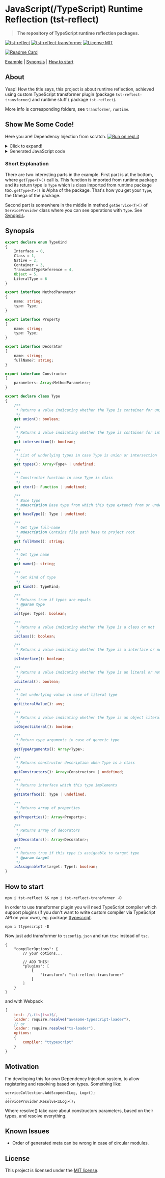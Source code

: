 # JavaScript(/TypeScript) Runtime Reflection (tst-reflect)

> **The repository of TypeScript runtime reflection packages.**

[![tst-reflect](https://img.shields.io/npm/v/tst-reflect.svg?color=brightgreen&style=flat-square&logo=npm&label=tst-reflect)](https://www.npmjs.com/package/tst-reflect)
[![tst-reflect-transformer](https://img.shields.io/npm/v/tst-reflect-transformer.svg?color=brightgreen&style=flat-square&logo=npm&label=tst-reflect-transformer)](https://www.npmjs.com/package/tst-reflect-transformer)
[![License MIT](https://img.shields.io/badge/License-MIT-brightgreen?style=flat-square)](https://opensource.org/licenses/MIT)

[![Readme Card](https://github-readme-stats.vercel.app/api/pin/?username=hookyns&repo=ts-reflection&theme=tokyonight)](https://github.com/Hookyns/ts-reflection)

[Example](#show-me-some-code) | [Synopsis](#synopsis) | [How to start](#how-to-start)

## About

Yeap! How the title says, this project is about runtime reflection, achieved using custom TypeScript transformer plugin (package `tst-reflect-transformer`) and runtime stuff (
package `tst-reflect`).

More info is corresponding folders, see `transformer`, `runtime`.

## Show Me Some Code!

Here you are! Dependency Injection from scratch.
[![Run on repl.it](https://repl.it/badge/github/Hookyns/tst-reflect-example-01.git)](https://repl.it/github/Hookyns/tst-reflect-example-01.git)

<details><summary>Click to expand!</summary>
<p>

```typescript
import {getType, Type} from "tst-reflect";

class ServiceCollection
{
	public readonly services: Array<[Type, any]> = [];

	foo<A>(foo?: any)
	{
		return getType<A>();
	}

	addTransient<TDep, TImp>(dependencyType?: Type, dependencyImplementation?: Type | any)
	{
		this.services.push([dependencyType ?? getType<TDep>(), dependencyImplementation ?? getType<TImp>()]);
	}
}

class ServiceProvider
{
	private readonly serviceCollection: ServiceCollection;

	constructor(serviceCollection: ServiceCollection)
	{
		this.serviceCollection = serviceCollection;
	}

	getService<TDependency>(type: Type): TDependency
	{
		// Find implementation of type
		const [, impl] = this.serviceCollection.services.find(([dep]) => dep.is(type));

		if (!impl)
		{
			throw new Error(`No implementation registered for '${type.name}'`);
		}

		if (!(impl instanceof Type))
		{
			return impl;
		}

		if (!impl.isClass())
		{
			throw new Error("Registered implementation is not class.");
		}

		// Parameter-less
		if (!impl.getConstructors()?.length)
		{
			return Reflect.construct(impl.ctor, []);
		}

		// Ctor with less parameters preferred
		const ctor = impl.getConstructors().sort((a, b) => a.parameters.length > b.parameters.length ? 1 : 0)[0];

		// Resolve parameters
		const args = ctor.parameters.map(param => this.getService(param.type))

		return Reflect.construct(impl.ctor, args);
	}
}

interface IPrinter
{
	printHelloWorld();

	printText(text: string);
}

abstract class BasePrinter implements IPrinter
{
	abstract printHelloWorld();

	abstract printText(text: string);
}

class ConsolePrinter extends BasePrinter implements IPrinter
{
	private readonly console: Console;

	constructor(console: Console)
	{
		super();
		this.console = console;
	}

	printHelloWorld()
	{
		this.console.log("Hello World!")
	}

	printText(text: string)
	{
		this.console.log(text)
	}
}

//-----------------------------------------

const collection = new ServiceCollection();

collection.addTransient<IPrinter, ConsolePrinter>(); // Working generic!!
collection.addTransient(getType<Console>(), console);

const provider = new ServiceProvider(collection);

//-----------------------------------------

const printer = provider.getService<IPrinter>(getType<IPrinter>());
console.log("printer is instanceof ConsolePrinter:", printer instanceof ConsolePrinter);

printer.printHelloWorld();
printer.printText("Try it on repl.it");
printer.printText("And good bye!");
```

</p>
</details>

<details><summary>Generated JavaScript code</summary>
<p>

```javascript
"use strict";
Object.defineProperty(exports, "__esModule", {value: true});
const tst_reflect_1 = require("tst-reflect");
tst_reflect_1.getType({
	n: "Console",
	fn: "W:/tst-reflect/dev/node_modules/typescript/lib/lib.dom.d.ts:Console",
	props: [{n: "memory", t: tst_reflect_1.getType({n: "any", fn: "any", k: 2})}],
	k: 0
}, 20580);
tst_reflect_1.getType({n: "IPrinter", fn: "W:/tst-reflect/dev/example1.ts:IPrinter", k: 0}, 23131);
tst_reflect_1.getType({n: "BasePrinter", fn: "W:/tst-reflect/dev/example1.ts:BasePrinter", ctors: [{params: []}], k: 1, iface: tst_reflect_1.getType(23131)}, 23133);
tst_reflect_1.getType({
	n: "ConsolePrinter",
	fn: "W:/tst-reflect/dev/example1.ts:ConsolePrinter",
	props: [{n: "console", t: tst_reflect_1.getType(20580)}],
	ctors: [{params: [{n: "console", t: tst_reflect_1.getType(20580)}]}],
	k: 1,
	ctor: () => ConsolePrinter,
	bt: tst_reflect_1.getType(23133)
}, 23139);

class ServiceCollection {
	constructor() {
		this.services = [];
	}

	foo(foo, __genericParams__) {
		return __genericParams__.A;
	}

	addTransient(dependencyType, dependencyImplementation, __genericParams__) {
		this.services.push([dependencyType ?? __genericParams__.TDep, dependencyImplementation ?? __genericParams__.TImp]);
	}
}

class ServiceProvider {
	constructor(serviceCollection) {
		this.serviceCollection = serviceCollection;
	}

	getService(type) {
		const [, impl] = this.serviceCollection.services.find(([dep]) => dep.is(type));
		if (!impl) {
			throw new Error(`No implementation registered for '${type.name}'`);
		}
		if (!(impl instanceof tst_reflect_1.Type)) {
			return impl;
		}
		if (!impl.isClass()) {
			throw new Error("Registered implementation is not class.");
		}
		if (!impl.getConstructors()?.length) {
			return Reflect.construct(impl.ctor, []);
		}
		const ctor = impl.getConstructors().sort((a, b) => a.parameters.length > b.parameters.length ? 1 : 0)[0];
		const args = ctor.parameters.map(param => this.getService(param.type));
		return Reflect.construct(impl.ctor, args);
	}
}

class BasePrinter {
}

class ConsolePrinter extends BasePrinter {
	constructor(console) {
		super();
		this.console = console;
	}

	printHelloWorld() {
		this.console.log("Hello World!");
	}

	printText(text) {
		this.console.log(text);
	}
}

const collection = new ServiceCollection();
collection.addTransient(undefined, undefined, {TDep: tst_reflect_1.getType(23131), TImp: tst_reflect_1.getType(23139)});
collection.addTransient(tst_reflect_1.getType(20580), console);
const provider = new ServiceProvider(collection);
const printer = provider.getService(tst_reflect_1.getType(23131));
console.log("printer is instanceof ConsolePrinter:", printer instanceof ConsolePrinter);
printer.printHelloWorld();
printer.printText("Try it on repl.it");
printer.printText("And good bye!");
```

</p>
</details>

### Short Explanation

There are two interesting parts in the example. First part is at the bottom, where `getType<T>()` call is. This function is imported from runtime package and its return type
is `Type` which is class imported from runtime package too.
`getType<T>()` is Alpha of the package. That's how you get your `Type`, the Omega of the package.

Second part is somewhere in the middle in method `getService<T>()` of `ServiceProvider` class where you can see operations with `Type`. See [Synopsis](#synopsis).

## Synopsis

```typescript
export declare enum TypeKind
{
	Interface = 0,
	Class = 1,
	Native = 2,
	Container = 3,
	TransientTypeReference = 4,
	Object = 5,
	LiteralType = 6
}

export interface MethodParameter
{
	name: string;
	type: Type;
}

export interface Property
{
	name: string;
	type: Type;
}

export interface Decorator
{
	name: string;
	fullName?: string;
}

export interface Constructor
{
	parameters: Array<MethodParameter>;
}

export declare class Type
{
	/**
	 * Returns a value indicating whether the Type is container for unified Types or not
	 */
	get union(): boolean;

	/**
	 * Returns a value indicating whether the Type is container for intersecting Types or not
	 */
	get intersection(): boolean;

	/**
	 * List of underlying types in case Type is union or intersection
	 */
	get types(): Array<Type> | undefined;

	/**
	 * Constructor function in case Type is class
	 */
	get ctor(): Function | undefined;

	/**
	 * Base type
	 * @description Base type from which this type extends from or undefined if type is Object.
	 */
	get baseType(): Type | undefined;

	/**
	 * Get type full-name
	 * @description Contains file path base to project root
	 */
	get fullName(): string;

	/**
	 * Get type name
	 */
	get name(): string;

	/**
	 * Get kind of type
	 */
	get kind(): TypeKind;

	/**
	 * Returns true if types are equals
	 * @param type
	 */
	is(type: Type): boolean;

	/**
	 * Returns a value indicating whether the Type is a class or not
	 */
	isClass(): boolean;

	/**
	 * Returns a value indicating whether the Type is a interface or not
	 */
	isInterface(): boolean;

	/**
	 * Returns a value indicating whether the Type is an literal or not
	 */
	isLiteral(): boolean;

	/**
	 * Get underlying value in case of literal type
	 */
	getLiteralValue(): any;

	/**
	 * Returns a value indicating whether the Type is an object literal or not
	 */
	isObjectLiteral(): boolean;

	/**
	 * Return type arguments in case of generic type
	 */
	getTypeArguments(): Array<Type>;

	/**
	 * Returns constructor description when Type is a class
	 */
	getConstructors(): Array<Constructor> | undefined;

	/**
	 * Returns interface which this type implements
	 */
	getInterface(): Type | undefined;

	/**
	 * Returns array of properties
	 */
	getProperties(): Array<Property>;

	/**
	 * Returns array of decorators
	 */
	getDecorators(): Array<Decorator>;

	/**
	 * Returns true if this type is assignable to target type
	 * @param target
	 */
	isAssignableTo(target: Type): boolean;
}
```

## How to start

`npm i tst-reflect && npm i tst-reflect-transformer -D`

In order to use transformer plugin you will need TypeScript compiler which support plugins (if you don't want to write custom compiler via TypeScript API on your own), eg.
package [ttypescript](https://www.npmjs.com/package/ttypescript).

`npm i ttypescript -D`

Now just add transformer to `tsconfig.json` and run `ttsc` instead of `tsc`.

```json5
{
	"compilerOptions": {
		// your options...

		// ADD THIS!
		"plugins": [
			{
				"transform": "tst-reflect-transformer"
			}
		]
	}
}
```

and with Webpack

```javascript
{
	test: /\.(ts|tsx)$/,
	loader: require.resolve("awesome-typescript-loader"),
	// or
	loader: require.resolve("ts-loader"),
	options:
	{
		compiler: "ttypescript"
	}
}
```

## Motivation

I'm developing this for own Dependency Injection system, to allow registering and resolving based on types. Something like:

```
serviceCollection.AddScoped<ILog, Log>();
...
serviceProvider.Resolve<ILog>();
```

Where resolve() take care about constructors parameters, based on their types, and resolve everything.

## Known Issues

* Order of generated meta can be wrong in case of circular modules.

## License
This project is licensed under the [MIT license](./LICENSE).
